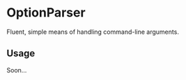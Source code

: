 OptionParser
============

Fluent, simple means of handling command-line arguments.

Usage
-----

Soon...